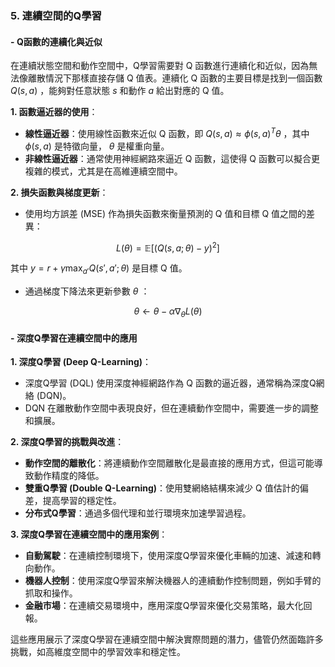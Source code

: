 ### 5. **連續空間的Q學習**

#### - **Q函數的連續化與近似**

在連續狀態空間和動作空間中，Q學習需要對 Q 函數進行連續化和近似，因為無法像離散情況下那樣直接存儲 Q 值表。連續化 Q 函數的主要目標是找到一個函數  $`Q(s, a)`$ ，能夠對任意狀態  $`s`$  和動作  $`a`$  給出對應的 Q 值。

**1. 函數逼近器的使用**：
  - **線性逼近器**：使用線性函數來近似 Q 函數，即  $`Q(s, a) \approx \phi(s, a)^T \theta`$ ，其中  $`\phi(s, a)`$  是特徵向量， $`\theta`$  是權重向量。
  - **非線性逼近器**：通常使用神經網路來逼近 Q 函數，這使得 Q 函數可以擬合更複雜的模式，尤其是在高維連續空間中。

**2. 損失函數與梯度更新**：
  - 使用均方誤差 (MSE) 作為損失函數來衡量預測的 Q 值和目標 Q 值之間的差異：
  
```math
L(\theta) = \mathbb{E}[(Q(s, a; \theta) - y)^2]
```

  其中  $`y = r + \gamma \max_{a'} Q(s', a'; \theta)`$  是目標 Q 值。

  - 通過梯度下降法來更新參數  $`\theta`$ ：
  
```math
\theta \leftarrow \theta - \alpha \nabla_\theta L(\theta)
```


#### - **深度Q學習在連續空間中的應用**

**1. 深度Q學習 (Deep Q-Learning)**：
  - 深度Q學習 (DQL) 使用深度神經網路作為 Q 函數的逼近器，通常稱為深度Q網絡 (DQN)。
  - DQN 在離散動作空間中表現良好，但在連續動作空間中，需要進一步的調整和擴展。

**2. 深度Q學習的挑戰與改進**：
  - **動作空間的離散化**：將連續動作空間離散化是最直接的應用方式，但這可能導致動作精度的降低。
  - **雙重Q學習 (Double Q-Learning)**：使用雙網絡結構來減少 Q 值估計的偏差，提高學習的穩定性。
  - **分布式Q學習**：通過多個代理和並行環境來加速學習過程。

**3. 深度Q學習在連續空間中的應用案例**：
  - **自動駕駛**：在連續控制環境下，使用深度Q學習來優化車輛的加速、減速和轉向動作。
  - **機器人控制**：使用深度Q學習來解決機器人的連續動作控制問題，例如手臂的抓取和操作。
  - **金融市場**：在連續交易環境中，應用深度Q學習來優化交易策略，最大化回報。

這些應用展示了深度Q學習在連續空間中解決實際問題的潛力，儘管仍然面臨許多挑戰，如高維度空間中的學習效率和穩定性。